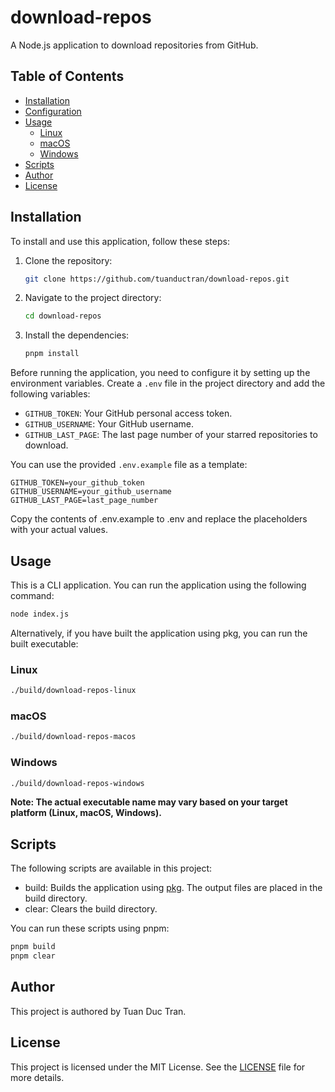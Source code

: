 # download-repos

A Node.js application to download repositories from GitHub.

## Table of Contents

- [Installation](#installation)
- [Configuration](#configuration)
- [Usage](#usage)
    - [Linux](#linux)
    - [macOS](#macos)
    - [Windows](#windows)
- [Scripts](#scripts)
- [Author](#author)
- [License](#license)

## Installation

To install and use this application, follow these steps:

1. Clone the repository:
    ```sh
    git clone https://github.com/tuanductran/download-repos.git
    ```

2. Navigate to the project directory:
    ```sh
    cd download-repos
    ```

3. Install the dependencies:
    ```sh
    pnpm install
    ```

Before running the application, you need to configure it by setting up the environment variables. Create a `.env` file in the project directory and add the following variables:

- `GITHUB_TOKEN`: Your GitHub personal access token.
- `GITHUB_USERNAME`: Your GitHub username.
- `GITHUB_LAST_PAGE`: The last page number of your starred repositories to download.

You can use the provided `.env.example` file as a template:

```env
GITHUB_TOKEN=your_github_token
GITHUB_USERNAME=your_github_username
GITHUB_LAST_PAGE=last_page_number
```

Copy the contents of .env.example to .env and replace the placeholders with your actual values.

## Usage

This is a CLI application. You can run the application using the following command:

```sh
node index.js
```

Alternatively, if you have built the application using pkg, you can run the built executable:

### Linux

```sh
./build/download-repos-linux
```

### macOS

```sh
./build/download-repos-macos
```

### Windows

```sh
./build/download-repos-windows
```

**Note: The actual executable name may vary based on your target platform (Linux, macOS, Windows).**

## Scripts

The following scripts are available in this project:

- build: Builds the application using [pkg](https://github.com/vercel/pkg). The output files are placed in the build directory.
- clear: Clears the build directory.

You can run these scripts using pnpm:

```sh
pnpm build
pnpm clear
```

## Author

This project is authored by Tuan Duc Tran.

## License

This project is licensed under the MIT License. See the [LICENSE](./LICENSE) file for more details.
